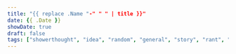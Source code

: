```yaml
---
title: "{{ replace .Name "-" " " | title }}"
date: {{ .Date }}
showDate: true
draft: false
tags: ["showerthought", "idea", "random", "general", "story", "rant", "complaint", "fountainpens", "stationery", "newhorizons", "programming", "linguistics", "society", "writing", "creation", "review", "technology", "music", "rust", "university", "work", "inspirationalquotes", "project", "projectunnamed", "notebooks"]
---
```


